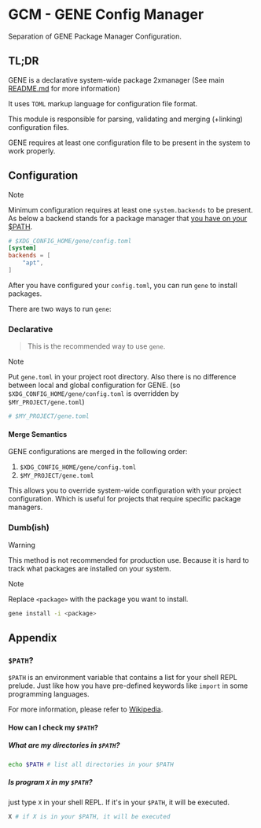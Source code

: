 # GCM - GENE Config Manager

Separation of GENE Package Manager Configuration.

## TL;DR

GENE is a declarative system-wide package 2xmanager (See main [README.md](../README.md) for more information)

It uses `TOML` markup language for configuration file format.

This module is responsible for parsing, validating and merging (+linking) configuration files.

GENE requires at least one configuration file to be present in the system to work properly.

## Configuration

> [!NOTE]
> Minimum configuration requires at least one `system.backends` to be present.
> As below a backend stands for a package manager that [you have on your $PATH](#is-program-x-in-my-path).

```toml
# $XDG_CONFIG_HOME/gene/config.toml
[system]
backends = [
	"apt",
]
```

After you have configured your `config.toml`, you can run `gene` to install packages.

There are two ways to run `gene`:

### Declarative

> This is the recommended way to use `gene`.

> [!NOTE]
> Put `gene.toml` in your project root directory.
> Also there is no difference between local and global configuration for GENE. (so `$XDG_CONFIG_HOME/gene/config.toml`
> is overridden by `$MY_PROJECT/gene.toml`)

```toml
# $MY_PROJECT/gene.toml
```

#### Merge Semantics

GENE configurations are merged in the following order:

1. `$XDG_CONFIG_HOME/gene/config.toml`
2. `$MY_PROJECT/gene.toml`

This allows you to override system-wide configuration with your project configuration.
Which is useful for projects that require specific package managers.

### Dumb(ish)

> [!WARNING]
> This method is not recommended for production use.
> Because it is hard to track what packages are installed on your system.

> [!NOTE]
> Replace `<package>` with the package you want to install.

```bash
gene install -i <package>
```

## Appendix

### `$PATH`?

`$PATH` is an environment variable that contains a list for your shell REPL prelude.
Just like how you have pre-defined keywords like `import` in some programming languages.

For more information, please refer to [Wikipedia](https://en.wikipedia.org/wiki/PATH_(variable)).

#### How can I check my `$PATH`?

##### What are my directories in `$PATH`?

```bash
echo $PATH # list all directories in your $PATH
```

##### Is program `X` in my `$PATH`?

just type `X` in your shell REPL. If it's in your `$PATH`, it will be executed.

```bash
X # if X is in your $PATH, it will be executed
```



